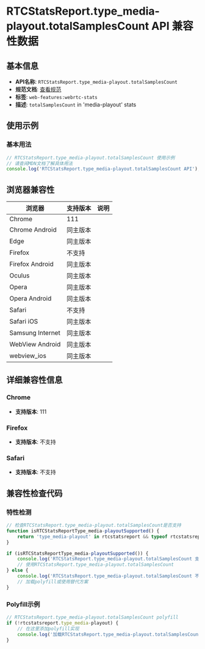 # RTCStatsReport.type_media-playout.totalSamplesCount API 兼容性数据

## 基本信息

- **API名称**: `RTCStatsReport.type_media-playout.totalSamplesCount`
- **规范文档**: [查看规范](https://w3c.github.io/webrtc-stats/#dom-rtcaudioplayoutstats-totalsamplescount)
- **标签**: `web-features:webrtc-stats`
- **描述**: `totalSamplesCount` in 'media-playout' stats

## 使用示例

### 基本用法

```javascript
// RTCStatsReport.type_media-playout.totalSamplesCount 使用示例
// 请查阅MDN文档了解具体用法
console.log('RTCStatsReport.type_media-playout.totalSamplesCount API');
```

## 浏览器兼容性

| 浏览器 | 支持版本 | 说明 |
|--------|----------|------|
| Chrome | 111 |  |
| Chrome Android | 同主版本 |  |
| Edge | 同主版本 |  |
| Firefox | 不支持 |  |
| Firefox Android | 同主版本 |  |
| Oculus | 同主版本 |  |
| Opera | 同主版本 |  |
| Opera Android | 同主版本 |  |
| Safari | 不支持 |  |
| Safari iOS | 同主版本 |  |
| Samsung Internet | 同主版本 |  |
| WebView Android | 同主版本 |  |
| webview_ios | 同主版本 |  |

## 详细兼容性信息

### Chrome

- **支持版本**: 111

### Firefox

- **支持版本**: 不支持

### Safari

- **支持版本**: 不支持

## 兼容性检查代码

### 特性检测

```javascript
// 检查RTCStatsReport.type_media-playout.totalSamplesCount是否支持
function isRTCStatsReportType_media-playoutSupported() {
    return 'type_media-playout' in rtcstatsreport && typeof rtcstatsreport.type_media-playout === 'function';
}

if (isRTCStatsReportType_media-playoutSupported()) {
    console.log('RTCStatsReport.type_media-playout.totalSamplesCount 支持');
    // 使用RTCStatsReport.type_media-playout.totalSamplesCount
} else {
    console.log('RTCStatsReport.type_media-playout.totalSamplesCount 不支持，需要polyfill');
    // 加载polyfill或使用替代方案
}
```

### Polyfill示例

```javascript
// RTCStatsReport.type_media-playout.totalSamplesCount polyfill
if (!rtcstatsreport.type_media-playout) {
    // 在这里添加polyfill实现
    console.log('加载RTCStatsReport.type_media-playout.totalSamplesCount polyfill');
}
```

